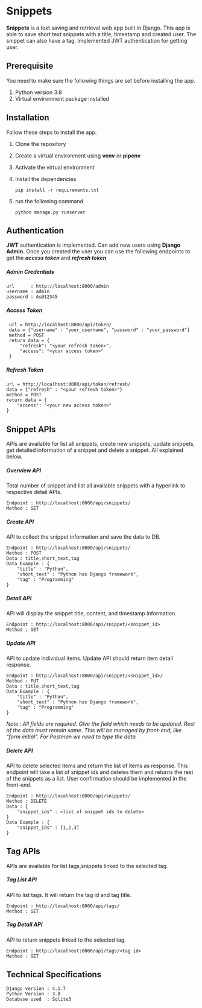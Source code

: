 # Snippets

**Snippets** is a text saving and retrieval web app built in Django. This app is able to save short text
snippets with a title, timestamp and created user. The snippet can also have a tag. Implemented JWT authentication for getting user.

## Prerequisite

You need to make sure the following things are set before installing the app.

 1. Python version 3.8
 2. Virtual environment package installed

## Installation

Follow these steps to install the app.

 1. Clone the repository
 2. Create a virtual environment using **venv** or **pipenv**
 3. Activate the virtual environment
 4. Install the dependencies

	    pip install -r requirements.txt

 6. run the following command

		python manage.py runserver

## Authentication

**JWT** authentication is implemented. Can add new users using **Django Admin.** Once you created the user you can use the following endpoints to get the ***access token*** and ***refresh token*** 

##### Admin Credentials

	url      : http://localhost:8000/admin
    username : admin
	password : As@12345
		
##### Access Token

	 url = http://localhost:8000/api/token/
	 data = {"username" : "your_username", "password" : "your_password"}
	 method = POST
	 return data = {
		 "refresh": "<your refresh token>",
		 "access": "<your access token>"
	 }

##### Refresh Token
	url = http://localhost:8000/api/token/refresh/
	data = {"refresh" : "<your refresh token>"}
	method = POST
	return data = {
		"access": "<your new access token>"
	}

## Snippet APIs

APIs are available for list all snippets, create new snippets, update snippets, get detailed information of a snippet and delete a snippet. All explained below.
##### Overview API
Total number of snippet and list all available snippets with a hyperlink to respective detail APIs.

	Endpoint : http://localhost:8000/api/snippets/
	Method : GET

##### Create API
API to collect the snippet information and save the data to DB.

	Endpoint : http://localhost:8000/api/snippets/
	Method : POST
	Data : title,short_text,tag
	Data Example : {
		"title" : "Python",
		"short_text" : "Python has Django framework",
		"tag" : "Programming"
	}

##### Detail API
API will display the snippet title, content, and timestamp information.

	Endpoint : http://localhost:8000/api/snippet/<snippet_id>
	Method : GET

##### Update API
API to update individual items. Update API should return item detail response.

	Endpoint : http://localhost:8000/api/snippet/<snippet_id>/
	Method : PUT
	Data : title,short_text,tag
	Data Example : {
		"title" : "Python",
		"short_text" : "Python has Django framework",
		"tag" : "Programming"
	}
	
*Note : All fields are required. Give the field which needs to be updated. Rest of the data must remain same. This will be managed by front-end, like "form initial". For Postman we need to type the data.*

##### Delete API
API to delete selected items and return the list of items as response. This endpoint will take a list of snippet ids and deletes them and returns the rest of the snippets as a list. User confirmation should be implemented in the front-end.

	Endpoint : http://localhost:8000/api/snippets/
	Method : DELETE
	Data : {
		"snippet_ids" : <list of snippet ids to delete>
	}
	Data Example : {
		"snippet_ids" : [1,2,3]
	}


## Tag APIs
APIs are available for list tags,snippets linked to the selected tag.

##### Tag List API
API to list tags. It will return the tag id and tag title.

	Endpoint : http://localhost:8000/api/tags/
	Method : GET

##### Tag Detail API
API to return snippets linked to the selected tag.

	Endpoint : http://localhost:8000/api/tags/<tag id>
	Method : GET


## Technical Specifications

	Django version : 4.1.7
	Python Version : 3.8
	Database used  : Sqlite3